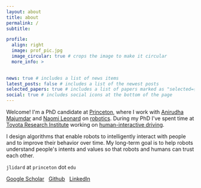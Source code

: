 ```yaml
---
layout: about
title: about
permalink: /
subtitle:

profile:
  align: right
  image: prof_pic.jpg
  image_circular: true # crops the image to make it circular
  more_info: >
    

news: true # includes a list of news items
latest_posts: false # includes a list of the newest posts
selected_papers: true # includes a list of papers marked as "selected={true}"
social: true # includes social icons at the bottom of the page
---
```


Welcome! I'm a PhD candidate at [Princeton](https://www.princeton.edu/), where I work with [Anirudha Majumdar](https://mae.princeton.edu/people/faculty/majumdar) 
and [Naomi Leonard](https://naomi.princeton.edu/research-group/) on [robotics](https://www.princeton.edu/). During my PhD I've spent time at [Toyota Research Institute](https://www.tri.global/) working on [human-interactive driving](https://www.tri.global/our-work/human-interactive-driving). 

I design algorithms that enable robots to intelligently interact with people and to improve their behavior over time. My long-term goal 
is to help robots understand people's intents and values so that robots and humans can
trust each other.  

`jlidard` at `princeton` dot `edu`

[Google Scholar](https://scholar.google.com/citations?user=tdNDbF8AAAAJ&hl=en) &nbsp; [Github](https://github.com/jlidard) &nbsp; [LinkedIn](https://www.linkedin.com/in/lidard/) 